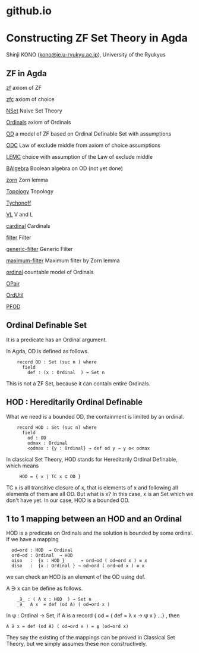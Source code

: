 # github.io


Constructing ZF Set Theory in Agda 
============

Shinji KONO (kono@ie.u-ryukyu.ac.jp), University of the Ryukyus
## ZF in Agda

[zf](zf-in-agda/html/zf.html)  axiom of ZF

[zfc](zf-in-agda/html/zfc.html) axiom of choice

[NSet](zf-in-agda/html/NSet.html)  Naive Set Theory

[Ordinals](zf-in-agda/html/Ordinals.html)  axiom of Ordinals

[OD](zf-in-agda/html/OD.html)   a model of ZF based on Ordinal Definable Set with assumptions

[ODC](zf-in-agda/html/ODC.html)   Law of exclude middle from axiom of choice assumptions

[LEMC](zf-in-agda/html/LEMC.html) choice with assumption of the Law of exclude middle 

[BAlgebra](zf-in-agda/html/BAlgebra.html) Boolean algebra on OD (not yet done)

[zorn](zf-in-agda/html/zorn.html)  Zorn lemma

[Topology](zf-in-agda/html/Topology.html)  Topology

[Tychonoff](zf-in-agda/html/Tychonoff.html)

[VL](zf-in-agda/html/VL.html)  V and L

[cardinal](zf-in-agda/html/cardinal.html) Cardinals

[filter](zf-in-agda/html/filter.html) Filter

[generic-filter](zf-in-agda/html/generic-filter.html) Generic Filter

[maximum-filter](zf-in-agda/html/maximum-filter.html) Maximum filter by Zorn lemma

[ordinal](zf-in-agda/html/ordinal.html)   countable model of Ordinals

[OPair](zf-in-agda/html/OPair.html)

[OrdUtil](zf-in-agda/html/OrdUtil.html)

[PFOD](zf-in-agda/html/PFOD.html)


## Ordinal Definable Set

It is a predicate has an Ordinal argument.

In Agda, OD is defined as follows.

```
    record OD : Set (suc n ) where
      field
        def : (x : Ordinal  ) → Set n
```

This is not a ZF Set, because it can contain entire Ordinals.

## HOD : Hereditarily Ordinal Definable

What we need is a bounded OD, the containment is limited by an ordinal.

```
    record HOD : Set (suc n) where
      field
        od : OD
        odmax : Ordinal
        <odmax : {y : Ordinal} → def od y → y o< odmax
```

In classical Set Theory, HOD stands for Hereditarily Ordinal Definable, which means

```
     HOD = { x | TC x ⊆ OD }
```

TC x is all transitive closure of x, that is elements of x and following all elements of them are all OD. But 
what is x? In this case, x is an Set which we don't have yet. In our case, HOD is a bounded OD. 

## 1 to 1 mapping between an HOD and an Ordinal

HOD is a predicate on Ordinals and the solution is bounded by some ordinal. If we have a mapping

```
  od→ord : HOD  → Ordinal 
  ord→od : Ordinal  → HOD  
  oiso   :  {x : HOD }      → ord→od ( od→ord x ) ≡ x
  diso   :  {x : Ordinal } → od→ord ( ord→od x ) ≡ x
```

we can check an HOD is an element of the OD using def.

A ∋ x can be define as follows.

```
    _∋_ : ( A x : HOD  ) → Set n
    _∋_  A x  = def (od A) ( od→ord x )

```
In ψ : Ordinal → Set,  if A is a  record { od = { def = λ x → ψ x } ...}  , then

    A ∋ x = def (od A) ( od→ord x ) = ψ (od→ord x)

They say the existing of the mappings can be proved in Classical Set Theory, but we
simply assumes these non constructively.

